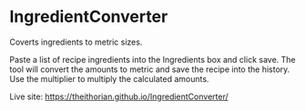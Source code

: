 # IngredientConverter
Coverts ingredients to metric sizes.

Paste a list of recipe ingredients into the Ingredients box and click save. The tool will convert the amounts to metric and save the recipe into the history.
Use the multiplier to multiply the calculated amounts.

Live site: https://theithorian.github.io/IngredientConverter/